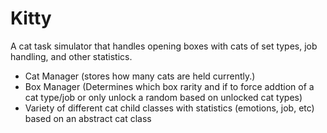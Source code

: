 # Kitty
A cat task simulator that handles opening boxes with cats of set types, job handling, and other statistics.

- Cat Manager (stores how many cats are held currently.)
- Box Manager (Determines which box rarity and if to force addtion of a cat type/job or only unlock a random based on unlocked cat types)
- Variety of different cat child classes with statistics (emotions, job, etc) based on an abstract cat class
